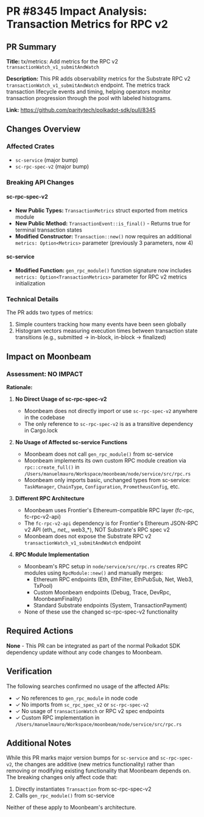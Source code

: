 # PR #8345 Impact Analysis: Transaction Metrics for RPC v2

## PR Summary

**Title:** tx/metrics: Add metrics for the RPC v2 `transactionWatch_v1_submitAndWatch`

**Description:** This PR adds observability metrics for the Substrate RPC v2 `transactionWatch_v1_submitAndWatch` endpoint. The metrics track transaction lifecycle events and timing, helping operators monitor transaction progression through the pool with labeled histograms.

**Link:** https://github.com/paritytech/polkadot-sdk/pull/8345

## Changes Overview

### Affected Crates
- `sc-service` (major bump)
- `sc-rpc-spec-v2` (major bump)

### Breaking API Changes

#### sc-rpc-spec-v2
- **New Public Types:** `TransactionMetrics` struct exported from metrics module
- **New Public Method:** `TransactionEvent::is_final()` - Returns true for terminal transaction states
- **Modified Constructor:** `Transaction::new()` now requires an additional `metrics: Option<Metrics>` parameter (previously 3 parameters, now 4)

#### sc-service
- **Modified Function:** `gen_rpc_module()` function signature now includes `metrics: Option<TransactionMetrics>` parameter for RPC v2 metrics initialization

### Technical Details
The PR adds two types of metrics:
1. Simple counters tracking how many events have been seen globally
2. Histogram vectors measuring execution times between transaction state transitions (e.g., submitted → in-block, in-block → finalized)

## Impact on Moonbeam

### Assessment: NO IMPACT

**Rationale:**

1. **No Direct Usage of sc-rpc-spec-v2**
   - Moonbeam does not directly import or use `sc-rpc-spec-v2` anywhere in the codebase
   - The only reference to `sc-rpc-spec-v2` is as a transitive dependency in Cargo.lock

2. **No Usage of Affected sc-service Functions**
   - Moonbeam does not call `gen_rpc_module()` from sc-service
   - Moonbeam implements its own custom RPC module creation via `rpc::create_full()` in `/Users/manuelmauro/Workspace/moonbeam/node/service/src/rpc.rs`
   - Moonbeam only imports basic, unchanged types from sc-service: `TaskManager`, `ChainType`, `Configuration`, `PrometheusConfig`, etc.

3. **Different RPC Architecture**
   - Moonbeam uses Frontier's Ethereum-compatible RPC layer (fc-rpc, fc-rpc-v2-api)
   - The `fc-rpc-v2-api` dependency is for Frontier's Ethereum JSON-RPC v2 API (eth_*, net_*, web3_*), NOT Substrate's RPC spec v2
   - Moonbeam does not expose the Substrate RPC v2 `transactionWatch_v1_submitAndWatch` endpoint

4. **RPC Module Implementation**
   - Moonbeam's RPC setup in `node/service/src/rpc.rs` creates RPC modules using `RpcModule::new()` and manually merges:
     - Ethereum RPC endpoints (Eth, EthFilter, EthPubSub, Net, Web3, TxPool)
     - Custom Moonbeam endpoints (Debug, Trace, DevRpc, MoonbeamFinality)
     - Standard Substrate endpoints (System, TransactionPayment)
   - None of these use the changed sc-rpc-spec-v2 functionality

## Required Actions

**None** - This PR can be integrated as part of the normal Polkadot SDK dependency update without any code changes to Moonbeam.

## Verification

The following searches confirmed no usage of the affected APIs:
- ✓ No references to `gen_rpc_module` in node code
- ✓ No imports from `sc_rpc_spec_v2` or `sc-rpc-spec-v2`
- ✓ No usage of `transactionWatch` or RPC v2 spec endpoints
- ✓ Custom RPC implementation in `/Users/manuelmauro/Workspace/moonbeam/node/service/src/rpc.rs`

## Additional Notes

While this PR marks major version bumps for `sc-service` and `sc-rpc-spec-v2`, the changes are additive (new metrics functionality) rather than removing or modifying existing functionality that Moonbeam depends on. The breaking changes only affect code that:
1. Directly instantiates `Transaction` from sc-rpc-spec-v2
2. Calls `gen_rpc_module()` from sc-service

Neither of these apply to Moonbeam's architecture.
